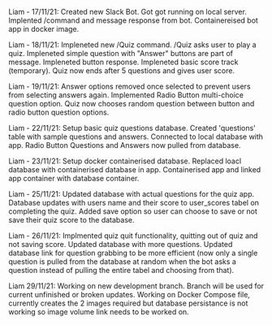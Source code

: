 Liam - 17/11/21:
Created new Slack Bot.
Got got running on local server.
Implented /command and message response from bot.
Containereised bot app in docker image.

Liam - 18/11/21:
Impleneted new /Quiz command.
/Quiz asks user to play a quiz.
Impleneted simple question with "Answer" buttons are part of message.
Impleneted button response.
Impleneted basic score track (temporary).
Quiz now ends after 5 questions and gives user score.

Liam - 19/11/21:
Answer options removed once selected to prevent users from selecting answers again.
Implemented Radio Button multi-choice question option.
Quiz now chooses random question between button and radio button question options.

Liam - 22/11/21:
Setup basic quiz questions database.
Created 'questions' table with sample questions and answers.
Connected to local database with app.
Radio Button Questions and Answers now pulled from database.

Liam - 23/11/21:
Setup docker containerised database.
Replaced loacl database with containerised database in app.
Containerised app and linked app container with database container.

Liam - 25/11/21:
Updated database with actual questions for the quiz app.
Database updates with users name and their score to user_scores tabel on completing the quiz.
Added save option so user can choose to save or not save their quiz score to the database.

Liam - 26/11/21:
Implmented quiz quit functionality, quitting out of quiz and not saving score.
Updated database with more questions.
Updated database link for question grabbing to be more efficient (now only a single question is pulled from the database at random when the bot asks a question instead of pulling the entire tabel and choosing from that).

Liam 29/11/21:
Working on new development branch. Branch will be used for current unfinished or broken updates.
Working on Docker Compose file, currently creates the 2 images required but database persistance is not working so image volume link needs to be worked on.